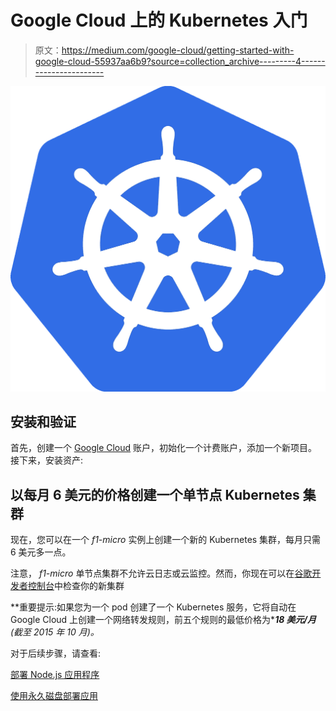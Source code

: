 # Google Cloud 上的 Kubernetes 入门

> 原文：<https://medium.com/google-cloud/getting-started-with-google-cloud-55937aa6b9?source=collection_archive---------4----------------------->

![](img/c3b6e375bab55d4707f4da8612c81937.png)

## 安装和验证

首先，创建一个 [Google Cloud](https://cloud.google.com) 账户，初始化一个计费账户，添加一个新项目。接下来，安装资产:

## 以每月 6 美元的价格创建一个单节点 Kubernetes 集群

现在，您可以在一个 *f1-micro* 实例上创建一个新的 Kubernetes 集群，每月只需 6 美元多一点。

注意， *f1-micro* 单节点集群不允许云日志或云监控。然而，你现在可以在[谷歌开发者控制台](https://console.developers.google.com)中检查你的新集群

**重要提示:如果您为一个 pod 创建了一个 Kubernetes 服务，它将自动在 Google Cloud 上创建一个网络转发规则，前五个规则的最低价格为****18 美元/月*** *(截至 2015 年 10 月)。*

对于后续步骤，请查看:

[部署 Node.js 应用程序](https://cloud.google.com/container-engine/docs/tutorials/hello-node)

[使用永久磁盘部署应用](https://cloud.google.com/container-engine/docs/tutorials/persistent-disk/)